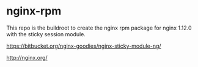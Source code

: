# nginx-rpm

This repo is the buildroot to create the nginx rpm package for nginx 1.12.0 with the sticky session module. 

https://bitbucket.org/nginx-goodies/nginx-sticky-module-ng/

http://nginx.org/


